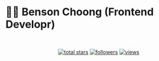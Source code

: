 #  🥷🏻 Benson Choong (Frontend Developr)

<br />


<p align="center">
  <a href="https://github.com/wkchoong?tab=repositories&sort=stargazers">
    <img alt="total stars" title="Total stars on GitHub" src="https://custom-icon-badges.demolab.com/github/stars/DenverCoder1?color=55960c&style=for-the-badge&labelColor=488207&logo=star"/></a>
  <a href="https://github.com/wkchoong?tab=followers">
    <img alt="followers" title="Follow me on Github" src="https://custom-icon-badges.demolab.com/github/followers/DenverCoder1?color=236ad3&labelColor=1155ba&style=for-the-badge&logo=person-add&label=Follow&logoColor=white"/></a>
  <a href="https://github.com/wkchoong/Simple-View-Counter">
    <img alt="views" title="GitHub profile views" src="https://freshidea.com/jonah/app/wkchoong"/></a>
</p>

